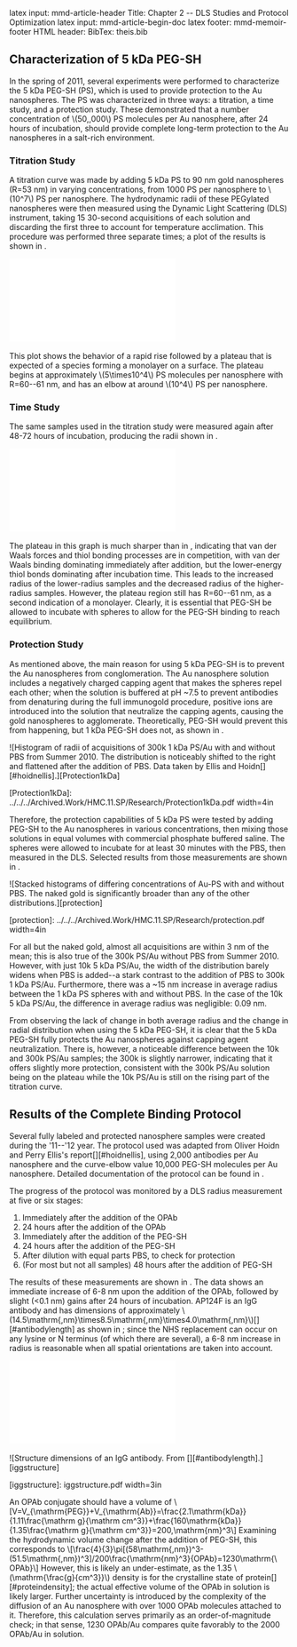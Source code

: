 latex input:	mmd-article-header
Title:			Chapter 2 -- DLS Studies and Protocol Optimization
latex input:	mmd-article-begin-doc
latex footer:	mmd-memoir-footer
HTML header:	<script type="text/javascript" src="file:///Users/Theo/MathJax/MathJax.js?config=TeX-AMS-MML_HTMLorMML"></script>
BibTex:			theis.bib

## Characterization of 5 kDa PEG-SH ##

In the spring of 2011, several experiments were performed to characterize the 5 kDa PEG-SH (PS), which is used to provide protection to the Au nanospheres. The PS was characterized in three ways: a titration, a time study, and a protection study. These demonstrated that a number concentration of \\(50,\,000\\) PS molecules per Au nanosphere, after 24 hours of incubation, should provide complete long-term protection to the Au nanospheres in a salt-rich environment.

### Titration Study ###

A titration curve was made by adding 5 kDa PS to 90 nm gold nanospheres (R=53 nm) in varying concentrations, from 1000 PS per nanosphere to \\(10^7\\) PS per nanosphere. The hydrodynamic radii of these PEGylated nanospheres were then measured using the Dynamic Light Scattering (DLS) instrument, taking 15 30-second acquisitions of each solution and discarding the first three to account for temperature acclimation. This procedure was performed three separate times; a plot of the results is shown in [](#5kdaPEGSHnew).

![Plot of hydrodynamic radius of Au nanospheres with  at various concentrations less than 30 minutes after addition of PS.][5kdaPEGSHnew]

[5kdaPEGSHnew]: ../../../Archived.Work/HMC.11.SP/Research/5kdaPEGSHnew.pdf

This plot shows the behavior of a rapid rise followed by a plateau that is expected of a species forming a monolayer on a surface. The plateau begins at approximately \\(5\times10^4\\) PS molecules per nanosphere with R=60--61 nm, and has an elbow at around \\(10^4\\) PS per nanosphere.

### Time Study ###

The same samples used in the titration study were measured again after 48-72 hours of incubation, producing the radii shown in [](#5kdaPEGSHtime).

![Plot of hydrodynamic radius of Au nanospheres with  at various concentrations 48-72 hours after addition of PS.][5kdaPEGSHtime]

[5kdaPEGSHtime]: ../../../Archived.Work/HMC.11.SP/Research/5kdaPEGSHtime.pdf

The plateau in this graph is much sharper than in [](#5kdaPEGSHnew), indicating that van der Waals forces and thiol bonding processes are in competition, with van der Waals binding dominating immediately after addition, but the lower-energy thiol bonds dominating after incubation time. This leads to the increased radius of the lower-radius samples and the decreased radius of the higher-radius samples. However, the plateau region still has R=60--61 nm, as a second indication of a monolayer. Clearly, it is essential that PEG-SH be allowed to incubate with spheres to allow for the PEG-SH binding to reach equilibrium.

### Protection Study ###

As mentioned above, the main reason for using 5 kDa PEG-SH is to prevent the Au nanospheres from conglomeration. The Au nanosphere solution includes a negatively charged capping agent that makes the spheres repel each other; when the solution is buffered at pH ~7.5 to prevent antibodies from denaturing during the full immunogold procedure, positive ions are introduced into the solution that neutralize the capping agents, causing the gold nanospheres to agglomerate. Theoretically, PEG-SH would prevent this from happening, but 1 kDa PEG-SH does not, as shown in [](#Protection1kDa).

![Histogram of radii of acquisitions of 300k 1 kDa PS/Au with and without PBS from Summer 2010. The distribution is noticeably shifted to the right and flattened after the addition of PBS. Data taken by Ellis and Hoidn[][#hoidnellis].][Protection1kDa]

[Protection1kDa]: ../../../Archived.Work/HMC.11.SP/Research/Protection1kDa.pdf width=4in

Therefore, the protection capabilities of 5 kDa PS were tested by adding PEG-SH to the Au nanospheres in various concentrations, then mixing those solutions in equal volumes with commercial phosphate buffered saline. The spheres were allowed to incubate for at least 30 minutes with the PBS, then measured in the DLS. Selected results from those measurements are shown in [](#protection).

![Stacked histograms of differing concentrations of Au-PS with and without PBS. The naked gold is significantly broader than any of the other distributions.][protection]

[protection]: ../../../Archived.Work/HMC.11.SP/Research/protection.pdf width=4in

For all but the naked gold, almost all acquisitions are within 3 nm of the mean; this is also true of the 300k PS/Au without PBS from Summer 2010. However, with just 10k 5 kDa PS/Au, the width of the distribution barely widens when PBS is added--a stark contrast to the addition of PBS to 300k 1 kDa PS/Au. Furthermore, there was a ~15 nm increase in average radius between the 1 kDa PS spheres with and without PBS. In the case of the 10k 5 kDa PS/Au, the difference in average radius was negligible: 0.09 nm.

From observing the lack of change in both average radius and the change in radial distribution when using the 5 kDa PEG-SH, it is clear that the 5 kDa PEG-SH fully protects the Au nanospheres against capping agent neutralization. There is, however, a noticeable difference between the 10k and 300k PS/Au samples; the 300k is slightly narrower, indicating that it offers slightly more protection, consistent with the 300k PS/Au solution being on the plateau while the 10k PS/Au is still on the rising part of the titration curve.

## Results of the Complete Binding Protocol ##

Several fully labeled and protected nanosphere samples were created during the '11--'12 year. The protocol used was adapted from Oliver Hoidn and Perry Ellis's report[][#hoidnellis], using 2,000 antibodies per Au nanosphere and the curve-elbow value 10,000 PEG-SH molecules per Au nanosphere. Detailed documentation of the protocol can be found in [](#a:protocol).

The progress of the protocol was monitored by a DLS radius measurement at five or six stages:

1. Immediately after the addition of the OPAb
2. 24 hours after the addition of the OPAb
3. Immediately after the addition of the PEG-SH
4. 24 hours after the addition of the PEG-SH
5. After dilution with equal parts PBS, to check for protection
6. (For most but not all samples) 48 hours after the addition of PEG-SH

The results of these measurements are shown in [](#fullprotocol). The data shows an immediate increase of 6-8 nm upon the addition of the OPAb, followed by slight (<0.1 nm) gains after 24 hours of incubation. AP124F is an IgG antibody and has dimensions of approximately \\(14.5\mathrm{\,nm}\times8.5\mathrm{\,nm}\times4.0\mathrm{\,nm}\\)[][#antibodylength] as shown in [](#iggstructure);
since the NHS replacement can occur on any lysine or N terminus (of which there are several), a 6-8 nm increase in radius is reasonable when all spatial orientations are taken into account.

![Plot of hydrodynamic radii of multiple solutions at each step in the protocol. NOTE: PLACEHOLDER UNTIL I COLLATE ALL THE DATA.][fullprotocol]

[fullprotocol]: 2011DecPEGylation.pdf

![Structure dimensions of an IgG antibody. From [][#antibodylength].][iggstructure] 

[iggstructure]: iggstructure.pdf width=3in

An OPAb conjugate should have a volume of
\\[V=V_{\mathrm{PEG}}+V_{\mathrm{Ab}}=\frac{2.1\mathrm{kDa}}{1.11\frac{\mathrm g}{\mathrm cm^3}}+\frac{160\mathrm{kDa}}{1.35\frac{\mathrm g}{\mathrm cm^3}}=200\,\mathrm{nm}^3\\]
Examining the hydrodynamic volume change after the addition of PEG-SH, this corresponds to
\\[\frac{4}{3}\pi[(58\mathrm{\,nm})^3-(51.5\mathrm{\,nm})^3]/200\frac{\mathrm{nm}^3}{OPAb}=1230\mathrm{\ OPAb}\\]
However, this is likely an under-estimate, as the 1.35 \\(\mathrm{\frac{g}{cm^3}}\\) density is for the crystalline state of protein[][#proteindensity]; the actual effective volume of the OPAb in solution is likely larger. Further uncertainty is introduced by the complexity of the diffusion of an Au nanosphere with over 1000 OPAb molecules attached to it. Therefore, this calculation serves primarily as an order-of-magnitude check; in that sense, 1230 OPAb/Au compares quite favorably to the 2000 OPAb/Au in solution.
